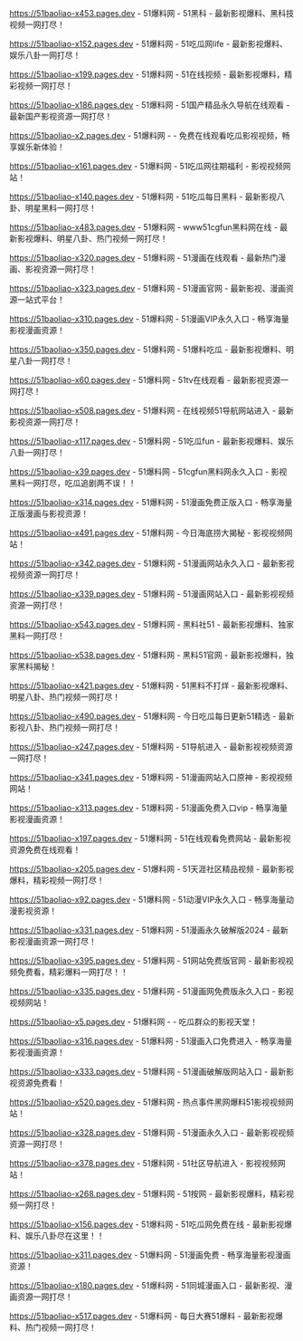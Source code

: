 
https://51baoliao-x453.pages.dev - 51爆料网 - 51黑科 - 最新影视爆料、黑科技视频一网打尽！

https://51baoliao-x152.pages.dev - 51爆料网 - 51吃瓜网life - 最新影视爆料、娱乐八卦一网打尽！

https://51baoliao-x199.pages.dev - 51爆料网 - 51在线视频 - 最新影视爆料，精彩视频一网打尽！

https://51baoliao-x186.pages.dev - 51爆料网 - 51国产精品永久导航在线观看 - 最新国产影视资源一网打尽！

https://51baoliao-x2.pages.dev - 51爆料网 -  - 免费在线观看吃瓜影视视频，畅享娱乐新体验！

https://51baoliao-x161.pages.dev - 51爆料网 - 51吃瓜网往期福利 - 影视视频网站！

https://51baoliao-x140.pages.dev - 51爆料网 - 51吃瓜每日黑料 - 最新影视八卦、明星黑料一网打尽！

https://51baoliao-x483.pages.dev - 51爆料网 - www51cgfun黑料网在线 - 最新影视爆料、明星八卦、热门视频一网打尽！

https://51baoliao-x320.pages.dev - 51爆料网 - 51漫画在线观看 - 最新热门漫画、影视资源一网打尽！

https://51baoliao-x323.pages.dev - 51爆料网 - 51漫画官网 - 最新影视、漫画资源一站式平台！

https://51baoliao-x310.pages.dev - 51爆料网 - 51漫画VIP永久入口 - 畅享海量影视漫画资源！

https://51baoliao-x350.pages.dev - 51爆料网 - 51爆料吃瓜 - 最新影视爆料、明星八卦一网打尽！

https://51baoliao-x60.pages.dev - 51爆料网 - 51tv在线观看 - 最新影视资源一网打尽！

https://51baoliao-x508.pages.dev - 51爆料网 - 在线视频51导航网站进入 - 最新影视资源一网打尽！

https://51baoliao-x117.pages.dev - 51爆料网 - 51吃瓜fun - 最新影视爆料、娱乐八卦一网打尽！

https://51baoliao-x39.pages.dev - 51爆料网 - 51cgfun黑料网永久入口 - 影视黑料一网打尽，吃瓜追剧两不误！！

https://51baoliao-x314.pages.dev - 51爆料网 - 51漫画免费正版入口 - 畅享海量正版漫画与影视资源！

https://51baoliao-x491.pages.dev - 51爆料网 - 今日海底捞大揭秘 - 影视视频网站！

https://51baoliao-x342.pages.dev - 51爆料网 - 51漫画网站永久入口 - 最新影视视频资源一网打尽！

https://51baoliao-x339.pages.dev - 51爆料网 - 51漫画网站入口 - 最新影视视频资源一网打尽！

https://51baoliao-x543.pages.dev - 51爆料网 - 黑料社51 - 最新影视爆料、独家黑料一网打尽！

https://51baoliao-x538.pages.dev - 51爆料网 - 黑料51官网 - 最新影视爆料，独家黑料揭秘！

https://51baoliao-x421.pages.dev - 51爆料网 - 51黑料不打烊 - 最新影视爆料、明星八卦、热门视频一网打尽！

https://51baoliao-x490.pages.dev - 51爆料网 - 今日吃瓜每日更新51精选 - 最新影视八卦、热门视频一网打尽！

https://51baoliao-x247.pages.dev - 51爆料网 - 51导航进入 - 最新影视视频资源一网打尽！

https://51baoliao-x341.pages.dev - 51爆料网 - 51漫画网站入口原神 - 影视视频网站！

https://51baoliao-x313.pages.dev - 51爆料网 - 51漫画免费入口vip - 畅享海量影视漫画资源！

https://51baoliao-x197.pages.dev - 51爆料网 - 51在线观看免费网站 - 最新影视资源免费在线观看！

https://51baoliao-x205.pages.dev - 51爆料网 - 51天涯社区精品视频 - 最新影视爆料，精彩视频一网打尽！

https://51baoliao-x92.pages.dev - 51爆料网 - 51动漫VIP永久入口 - 畅享海量动漫影视资源！

https://51baoliao-x331.pages.dev - 51爆料网 - 51漫画永久破解版2024 - 最新影视漫画资源一网打尽！

https://51baoliao-x395.pages.dev - 51爆料网 - 51网站免费版官网 - 最新影视视频免费看，精彩爆料一网打尽！！

https://51baoliao-x335.pages.dev - 51爆料网 - 51漫画网免费版永久入口 - 影视视频网站！

https://51baoliao-x5.pages.dev - 51爆料网 -  - 吃瓜群众的影视天堂！

https://51baoliao-x316.pages.dev - 51爆料网 - 51漫画入口免费进入 - 畅享海量影视漫画资源！

https://51baoliao-x333.pages.dev - 51爆料网 - 51漫画破解版网站入口 - 最新影视资源免费看！

https://51baoliao-x520.pages.dev - 51爆料网 - 热点事件黑网爆料51影视视频网站！

https://51baoliao-x328.pages.dev - 51爆料网 - 51漫画永久入口 - 最新影视视频资源一网打尽！

https://51baoliao-x378.pages.dev - 51爆料网 - 51社区导航进入 - 影视视频网站！

https://51baoliao-x268.pages.dev - 51爆料网 - 51按网 - 最新影视爆料，精彩视频一网打尽！

https://51baoliao-x156.pages.dev - 51爆料网 - 51吃瓜网免费在线 - 最新影视爆料、娱乐八卦尽在这里！！

https://51baoliao-x311.pages.dev - 51爆料网 - 51漫画免费 - 畅享海量影视漫画资源！

https://51baoliao-x180.pages.dev - 51爆料网 - 51同城漫画入口 - 最新影视、漫画资源一网打尽！

https://51baoliao-x517.pages.dev - 51爆料网 - 每日大赛51爆料 - 最新影视爆料、热门视频一网打尽！
